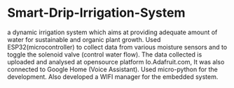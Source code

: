 # Smart-Drip-Irrigation-System
a dynamic irrigation system which aims at providing adequate amount of water for sustainable and organic plant growth. Used ESP32(microcontroller) to collect data from various moisture sensors and to toggle the solenoid valve (control water flow). The data collected is uploaded and analysed at opensource platform Io.Adafruit.com, It was also connected to Google Home (Voice Assistant).  Used micro-python for the development. Also developed a WIFI manager for the embedded system. 
